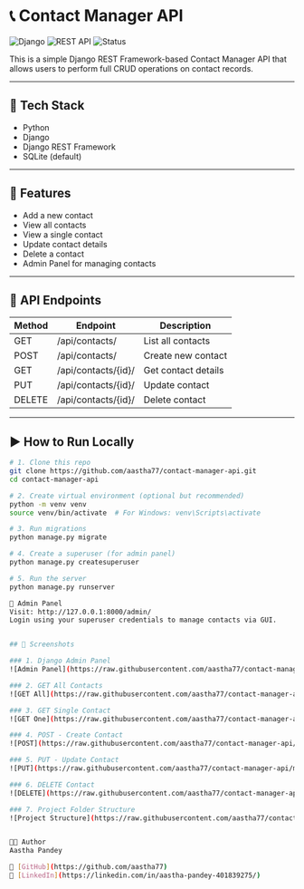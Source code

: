# 📞 Contact Manager API

![Django](https://img.shields.io/badge/Backend-Django-092E20?style=flat&logo=django&logoColor=white)
![REST API](https://img.shields.io/badge/API-REST--Framework-ff69b4)
![Status](https://img.shields.io/badge/Status-Completed-brightgreen)

This is a simple Django REST Framework-based Contact Manager API that allows users to perform full CRUD operations on contact records.

---

## 🔧 Tech Stack

- Python
- Django
- Django REST Framework
- SQLite (default)

---

## 📁 Features

- Add a new contact
- View all contacts
- View a single contact
- Update contact details
- Delete a contact
- Admin Panel for managing contacts

---

## 🧪 API Endpoints

| Method | Endpoint                | Description            |
|--------|-------------------------|------------------------|
| GET    | /api/contacts/          | List all contacts      |
| POST   | /api/contacts/          | Create new contact     |
| GET    | /api/contacts/{id}/     | Get contact details    |
| PUT    | /api/contacts/{id}/     | Update contact         |
| DELETE | /api/contacts/{id}/     | Delete contact         |

---

## ▶️ How to Run Locally

```bash
# 1. Clone this repo
git clone https://github.com/aastha77/contact-manager-api.git
cd contact-manager-api

# 2. Create virtual environment (optional but recommended)
python -m venv venv
source venv/bin/activate  # For Windows: venv\Scripts\activate

# 3. Run migrations
python manage.py migrate

# 4. Create a superuser (for admin panel)
python manage.py createsuperuser

# 5. Run the server
python manage.py runserver

🔐 Admin Panel
Visit: http://127.0.0.1:8000/admin/
Login using your superuser credentials to manage contacts via GUI.


## 📸 Screenshots

### 1. Django Admin Panel
![Admin Panel](https://raw.githubusercontent.com/aastha77/contact-manager-api/main/screenshots/admin_panel.png)

### 2. GET All Contacts
![GET All](https://raw.githubusercontent.com/aastha77/contact-manager-api/main/screenshots/get_all_contacts.png)

### 3. GET Single Contact
![GET One](https://raw.githubusercontent.com/aastha77/contact-manager-api/main/screenshots/get_single_contact.png)

### 4. POST - Create Contact
![POST](https://raw.githubusercontent.com/aastha77/contact-manager-api/main/screenshots/post_create_contact.png)

### 5. PUT - Update Contact
![PUT](https://raw.githubusercontent.com/aastha77/contact-manager-api/main/screenshots/put_update_contact.png)

### 6. DELETE Contact
![DELETE](https://raw.githubusercontent.com/aastha77/contact-manager-api/main/screenshots/delete_contact.png)

### 7. Project Folder Structure
![Project Structure](https://raw.githubusercontent.com/aastha77/contact-manager-api/main/screenshots/project_structure.png)


🧑‍💻 Author
Aastha Pandey

🔗 [GitHub](https://github.com/aastha77)  
🔗 [LinkedIn](https://linkedin.com/in/aastha-pandey-401839275/)
